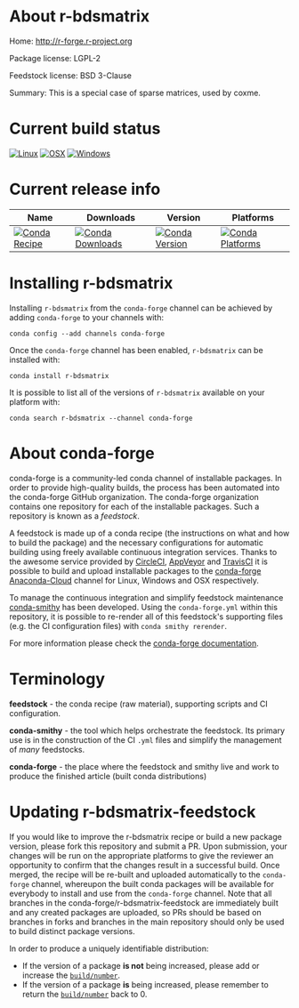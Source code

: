 About r-bdsmatrix
=================

Home: http://r-forge.r-project.org

Package license: LGPL-2

Feedstock license: BSD 3-Clause

Summary: This is a special case of sparse matrices, used by coxme.



Current build status
====================

[![Linux](https://img.shields.io/circleci/project/github/conda-forge/r-bdsmatrix-feedstock/master.svg?label=Linux)](https://circleci.com/gh/conda-forge/r-bdsmatrix-feedstock)
[![OSX](https://img.shields.io/travis/conda-forge/r-bdsmatrix-feedstock/master.svg?label=macOS)](https://travis-ci.org/conda-forge/r-bdsmatrix-feedstock)
[![Windows](https://img.shields.io/appveyor/ci/conda-forge/r-bdsmatrix-feedstock/master.svg?label=Windows)](https://ci.appveyor.com/project/conda-forge/r-bdsmatrix-feedstock/branch/master)

Current release info
====================

| Name | Downloads | Version | Platforms |
| --- | --- | --- | --- |
| [![Conda Recipe](https://img.shields.io/badge/recipe-r--bdsmatrix-green.svg)](https://anaconda.org/conda-forge/r-bdsmatrix) | [![Conda Downloads](https://img.shields.io/conda/dn/conda-forge/r-bdsmatrix.svg)](https://anaconda.org/conda-forge/r-bdsmatrix) | [![Conda Version](https://img.shields.io/conda/vn/conda-forge/r-bdsmatrix.svg)](https://anaconda.org/conda-forge/r-bdsmatrix) | [![Conda Platforms](https://img.shields.io/conda/pn/conda-forge/r-bdsmatrix.svg)](https://anaconda.org/conda-forge/r-bdsmatrix) |

Installing r-bdsmatrix
======================

Installing `r-bdsmatrix` from the `conda-forge` channel can be achieved by adding `conda-forge` to your channels with:

```
conda config --add channels conda-forge
```

Once the `conda-forge` channel has been enabled, `r-bdsmatrix` can be installed with:

```
conda install r-bdsmatrix
```

It is possible to list all of the versions of `r-bdsmatrix` available on your platform with:

```
conda search r-bdsmatrix --channel conda-forge
```


About conda-forge
=================

conda-forge is a community-led conda channel of installable packages.
In order to provide high-quality builds, the process has been automated into the
conda-forge GitHub organization. The conda-forge organization contains one repository
for each of the installable packages. Such a repository is known as a *feedstock*.

A feedstock is made up of a conda recipe (the instructions on what and how to build
the package) and the necessary configurations for automatic building using freely
available continuous integration services. Thanks to the awesome service provided by
[CircleCI](https://circleci.com/), [AppVeyor](http://www.appveyor.com/)
and [TravisCI](https://travis-ci.org/) it is possible to build and upload installable
packages to the [conda-forge](https://anaconda.org/conda-forge)
[Anaconda-Cloud](http://docs.anaconda.org/) channel for Linux, Windows and OSX respectively.

To manage the continuous integration and simplify feedstock maintenance
[conda-smithy](http://github.com/conda-forge/conda-smithy) has been developed.
Using the ``conda-forge.yml`` within this repository, it is possible to re-render all of
this feedstock's supporting files (e.g. the CI configuration files) with ``conda smithy rerender``.

For more information please check the [conda-forge documentation](https://conda-forge.org/docs/).

Terminology
===========

**feedstock** - the conda recipe (raw material), supporting scripts and CI configuration.

**conda-smithy** - the tool which helps orchestrate the feedstock.
                   Its primary use is in the construction of the CI ``.yml`` files
                   and simplify the management of *many* feedstocks.

**conda-forge** - the place where the feedstock and smithy live and work to
                  produce the finished article (built conda distributions)


Updating r-bdsmatrix-feedstock
==============================

If you would like to improve the r-bdsmatrix recipe or build a new
package version, please fork this repository and submit a PR. Upon submission,
your changes will be run on the appropriate platforms to give the reviewer an
opportunity to confirm that the changes result in a successful build. Once
merged, the recipe will be re-built and uploaded automatically to the
`conda-forge` channel, whereupon the built conda packages will be available for
everybody to install and use from the `conda-forge` channel.
Note that all branches in the conda-forge/r-bdsmatrix-feedstock are
immediately built and any created packages are uploaded, so PRs should be based
on branches in forks and branches in the main repository should only be used to
build distinct package versions.

In order to produce a uniquely identifiable distribution:
 * If the version of a package **is not** being increased, please add or increase
   the [``build/number``](http://conda.pydata.org/docs/building/meta-yaml.html#build-number-and-string).
 * If the version of a package **is** being increased, please remember to return
   the [``build/number``](http://conda.pydata.org/docs/building/meta-yaml.html#build-number-and-string)
   back to 0.